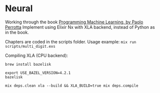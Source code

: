 # Neural

Working through the book [Programming Machine Learning, by Paolo Perrotta](https://pragprog.com/titles/pplearn/programming-machine-learning/)
Implement using Elixir Nx with XLA backend, instead of Python as in the book.

Chapters are coded in the scripts folder.
Usage example: `mix run scripts/multi_digit.exs`

Compiling XLA (CPU backend):

```
brew install bazelisk

export USE_BAZEL_VERSION=4.2.1
bazelisk

mix deps.clean xla --build && XLA_BUILD=true mix deps.compile
```
